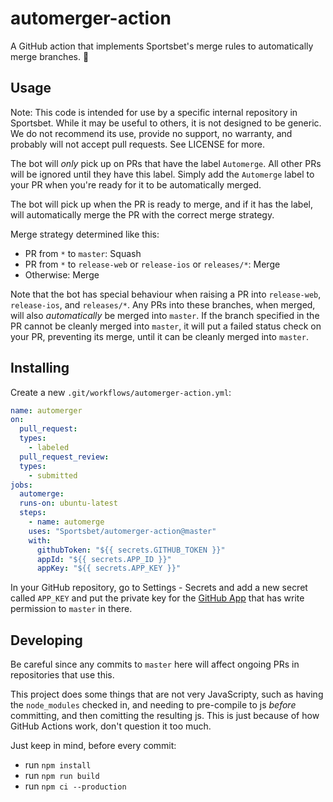 # automerger-action

A GitHub action that implements Sportsbet's merge rules to automatically merge
branches. :rocket:

## Usage

Note: This code is intended for use by a specific internal repository in Sportsbet.
While it may be useful to others, it is not designed to be generic. We do not
recommend its use, provide no support, no warranty, and probably will not accept
pull requests. See LICENSE for more.

The bot will _only_ pick up on PRs that have the label `Automerge`. All other
PRs will be ignored until they have this label. Simply add the `Automerge`
label to your PR when you're ready for it to be automatically merged.

The bot will pick up when the PR is ready to merge, and if it has the label,
will automatically merge the PR with the correct merge strategy.

Merge strategy determined like this:

-   PR from `*` to `master`: Squash
-   PR from `*` to `release-web` or `release-ios` or `releases/*`: Merge
-   Otherwise: Merge

Note that the bot has special behaviour when raising a PR into `release-web`,
`release-ios`, and `releases/*`. Any PRs into these branches, when merged,
will also _automatically_ be merged into `master`. If the branch specified
in the PR cannot be cleanly merged into `master`, it will put a failed status
check on your PR, preventing its merge, until it can be cleanly merged into
`master`.

## Installing

Create a new `.git/workflows/automerger-action.yml`:

```yaml
name: automerger
on:
  pull_request:
  types:
    - labeled
  pull_request_review:
  types:
    - submitted
jobs:
  automerge:
  runs-on: ubuntu-latest
  steps:
    - name: automerge
    uses: "Sportsbet/automerger-action@master"
    with:
      githubToken: "${{ secrets.GITHUB_TOKEN }}"
      appId: "${{ secrets.APP_ID }}"
      appKey: "${{ secrets.APP_KEY }}"
```

In your GitHub repository, go to Settings - Secrets and add a new secret called
`APP_KEY` and put the private key for the [GitHub App](https://developer.github.com/apps/)
that has write permission to `master` in there.

## Developing

Be careful since any commits to `master` here will affect ongoing PRs in
repositories that use this.

This project does some things that are not very JavaScripty, such as having
the `node_modules` checked in, and needing to pre-compile to js _before_
committing, and then comitting the resulting js. This is just because of how
GitHub Actions work, don't question it too much.

Just keep in mind, before every commit:

-   run `npm install`
-   run `npm run build`
-   run `npm ci --production`

